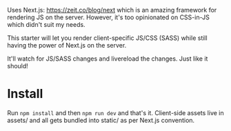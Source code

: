 Uses Next.js: https://zeit.co/blog/next which is an amazing framework for rendering JS on the server. However, it's too opinionated on CSS-in-JS which didn't suit my needs.

This starter will let you render client-specific JS/CSS (SASS) while still having the power of Next.js on the server.

It'll watch for JS/SASS changes and livereload the changes. Just like it should!

# Install
Run `npm install` and then `npm run dev` and that's it. Client-side assets live in assets/ and all gets bundled into static/ as per Next.js convention.